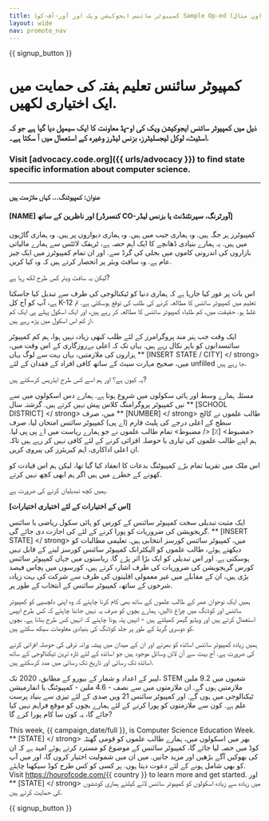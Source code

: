 ```yaml
---
title: کمپیوٹر سائنس ایجوکیشن ویک اور آور-آف-کوڈ Sample Op-ed (معاون مثال)
layout: wide
nav: promote_nav
---
```


{{ signup_button }}

# کمپیوٹر سائنس تعلیم ہفتہ کی حمایت میں ایک اختیاری لکھیں.

### ذیل میں کمپیوٹر سائنس ایجوکیشن ویک کی او-پڈ معاونت کا ایک سیمپل دیا گیا ہے جو کہ اسٹیٹ، لوکل لیجسلیٹرز، بزنس لیڈرز وغیرہ کے استعمال میں آ سکتا ہے۔.

### Visit [advocacy.code.org]({{ urls/advocacy }}) to find state specific information about computer science.

* * *

#### عنوان: کمپیوٹنگ... کہاں ملازمت ہیں

#### [NAME] اور ناظرین کے ساتھ [کنسرڈر CO-آورٹرنگ، سپرنٹنڈنٹ یا بزنس لیڈر]

کمپیوٹرز ہر جگہ ہیں. وہ ہماری جیب میں ہیں. وہ ہماری دیواروں پر ہیں. وہ ہماری گاڑیوں میں ہیں. یہ ہمارے بنیادی ڈھانچے کا ایک اہم حصہ ہے، ٹریفک لائٹس سے ہمارے مالیاتی بازاروں کی اندرونی کاموں میں بجلی کی گرڈ سے. اور ان تمام کمپیوٹرز میں ایک چیز عام ہے. وہ سافٹ ویئر پر انحصار کرتے ہیں کہ وہ کیا کریں.

لیکن یہ سافٹ ویئر کس طرح لکھ رہا ہے?

اس بات پر غور کیا جارہا ہے کہ ہماری دنیا کو ٹیکنالوجی کی طرف سے تبدیل کیا جاسکتا ہے، آپ کو آج کل K-12 تعلیم میں کمپیوٹر سائنس کا مطالعہ کرنے کی طلب کی توقع ہوسکتی ہے. تم غلط ہو. حقیقت میں، کم طلباء کمپیوٹر سائنس کا مطالعہ کر رہے ہیں، اور ایک اسکول پہلے ہی ایک کم از کم اس اسکول میں پڑھ رہے ہیں.

ایک وقت جب ہنر مند پروگرامرز کے لئے طلب کبھی زیادہ نہیں ہوا، ہم کم کمپیوٹر سائنسدانوں کو باہر نکال رہے ہیں. یہاں تک کہ اعلی بےروزگاری کے اس وقت میں، ہزاروں کی ملازمتیں، یہاں بہت سے لوگ یہاں ** [INSERT STATE / CITY] </ strong> میں، صحیح مہارت سیٹ کے ساتھ کافی افراد کے فقدان کے لئے unfilled جا رہے ہیں.</p> 

یہ کیوں ہے؟ اور ہم اسے کس طرح ایڈریس کرسکتے ہیں?

مسئلہ ہمارے وسط اور ہائی سکولوں میں شروع ہوتا ہے. ہمارے دس اسکولوں میں سے نیں کمپیوٹر پروگرامنگ کلاس پیش نہیں کرتے ہیں. گزشتہ سال ** [SCHOOL DISTRICT] </ strong> میں، صرف ** [NUMBER] </ strong> طالب علموں نے کالج سطح کے اعلی درجے کی پلیٹ فارم (اے پی) کمپیوٹر سائنس امتحان لیا، صرف <مضبوط> [٪] </ مضبوط> تمام طالب علموں نے جو ہمارے ریاست میں اے پی پی لیا. ہم اپنے طالب علموں کی تیاری یا حوصلہ افزائی کرنے کے لئے کافی نہیں کر رہے ہیں تاکہ ان اعلی اداکاری، اہم کیریئرز کی پیروی کریں.</p> 

اس ملک میں تقریبا تمام بڑے کمپیوٹنگ بدعات کا انعقاد کیا گیا تھا، لیکن ہم اس قیادت کو کھونے کے خطرے میں ہیں اگر ہم ابھی کچھ نہیں کرتے.

ہمیں کچھ تبدیلیاں کرنے کی ضرورت ہے.

**[اس کے اختیارات کے لئے اختیاری اختیارات]**

ایک مثبت تبدیلی سخت کمپیوٹر سائنس کے کورس کو ہائی سکول ریاضی یا سائنس گریجویشن کی ضروریات کو پورا کرنے کے لئے کی اجازت دی جائے گی. ** [INSERT STATE] </ strong> میں، کمپیوٹر سائنس کورسز انتخابی ہیں. تعلیمی مطالبات کو دیکھتے ہوئے، طالب علموں کو الیکٹرانک کمپیوٹر سائنس کورسز لینے کے قابل نہیں ہوسکتی ہے. اور اس تبدیلی کو ایک بڑا اثر پڑے گا. ریاستوں میں جہاں کمپیوٹر سائنس کورس گریجویشن کی ضروریات کی طرف اشارہ کرتے ہیں، کورسوں میں پچاس فیصد بڑی ہیں، ان کے مقابلے میں غیر معمولی اقلیتوں کی طرف سے شرکت کی بہت زیادہ شرحوں کے ساتھ، کمپیوٹر سائنس کے انتخاب کے طور پر.</p> 

ہمیں ایک نوجوان عمر کے طالب علموں کے ساتھ بھی کام کرنا چاہئے کہ وہ اپنی دلچسپی کو کمپیوٹر سائنس اور کوڈنگ میں چراغ ڈالیں. ہمارے بچوں کو صرف یہ نہیں جاننا چاہئے کہ کس طرح ایپس استعمال کرتے ہیں اور ویڈیو گیمز کھیلتے ہیں - انہیں پتہ ہونا چاہئے کہ انہیں کس طرح بنانا ہے. بچوں کو دوسری گریڈ کے طور پر جلد کوڈنگ کی بنیادی معلومات سیکھ سکتے ہیں.

ہمیں زیادہ کمپیوٹر سائنس اساتذہ کو بھرنے اور ان کے میدان میں پیشہ ورانہ ترقی کی حوصلہ افزائی کرنے کی ضرورت ہے. آج بہت سے آن لائن وسائل موجود ہیں جو اساتذہ کے لئے تازہ ترین ٹیکنالوجی کے ساتھ اساتذہ تک رسائی اور تاریخ تک رسائی میں مدد کرسکتے ہیں.

لیبر کے اعداد و شمار کے بیورو کے مطابق، 2020 تک، STEM شعبوں میں 9.2 ملین ملازمتیں ہوں گے. ان ملازمتوں میں سے نصف - 4.6 ملین - کمپیوٹنگ یا انفارمیشن ٹیکنالوجی میں ہوں گے. اور کمپیوٹر سائنس 21 ویں صدی کے لئے تیزی سے بنیاد پرست علم ہے. کون سے ملازمتوں کو پورا کرنے کے لئے ہمارے بچوں کو موقع فراہم نہیں کیا جائے گا، یہ کون سا کام پورا کرے گا?

This week, {{ campaign_date/full }}, is Computer Science Education Week. ** [STATE] </ strong> بھر میں اسکولوں میں، ہمارے طالب علموں کو قومی گھنٹہ کوڈ میں حصہ لیا جائے گا، کمپیوٹر سائنس کے موضوع کو مسترد کرتے ہوئے امید ہے کہ ان کی بھوکیں آگے بڑھیں اور مزید جانیں. میں ان میں شمولیت اختیار کروں گا، اور میں آپ کو بھی شامل ہونے کے لئے دعوت دیتا ہوں. ہر کسی کو کس طرح کوڈ سیکھنا چاہئے. Visit https://hourofcode.com/{{ country }} to learn more and get started. اور ** [STATE] </ strong> میں زیادہ سے زیادہ اسکولوں کو کمپیوٹر سائنس لانے کیلئے ہماری کوششوں کی حمایت کرتے ہیں.</p> 

{{ signup_button }}